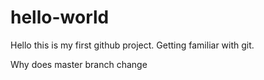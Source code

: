 # hello-world

Hello this is my first github project.
 Getting familiar with git.
 
Why does master branch change
